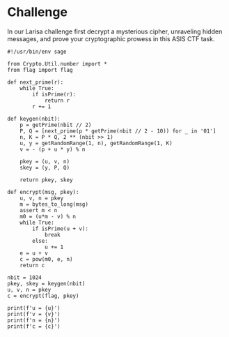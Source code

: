 
# Challenge 

In our Larisa challenge first decrypt a mysterious cipher, unraveling hidden messages, and prove your cryptographic prowess in this ASIS CTF task.

```
#!/usr/bin/env sage

from Crypto.Util.number import *
from flag import flag

def next_prime(r):
	while True:
		if isPrime(r):
			return r
		r += 1

def keygen(nbit):
	p = getPrime(nbit // 2)
	P, Q = [next_prime(p * getPrime(nbit // 2 - 10)) for _ in '01']
	n, K = P * Q, 2 ** (nbit >> 1)
	u, y = getRandomRange(1, n), getRandomRange(1, K)
	v = - (p + u * y) % n

	pkey = (u, v, n)
	skey = (y, P, Q)

	return pkey, skey

def encrypt(msg, pkey):
	u, v, n = pkey
	m = bytes_to_long(msg)
	assert m < n
	m0 = (u*m - v) % n
	while True:
		if isPrime(u + v):
			break
		else:
			u += 1
	e = u + v
	c = pow(m0, e, n)
	return c

nbit = 1024
pkey, skey = keygen(nbit)
u, v, n = pkey
c = encrypt(flag, pkey)

print(f'u = {u}')
print(f'v = {v}')
print(f'n = {n}')
print(f'c = {c}')
```


